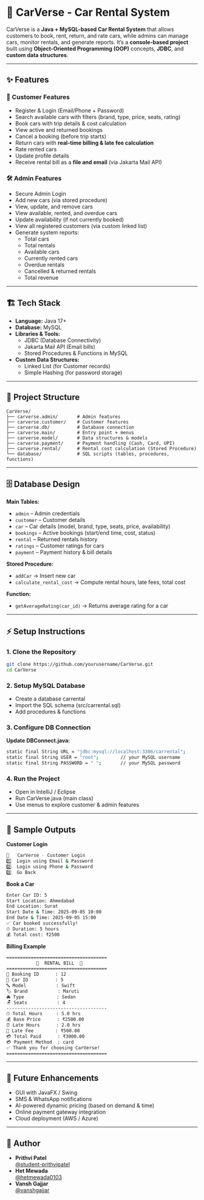 # 🚗 CarVerse - Car Rental System  

CarVerse is a **Java + MySQL-based Car Rental System** that allows customers to book, rent, return, and rate cars, while admins can manage cars, monitor rentals, and generate reports. It’s a **console-based project** built using **Object-Oriented Programming (OOP)** concepts, **JDBC**, and **custom data structures**.  

---

## ✨ Features  

### 👤 Customer Features  
- Register & Login (Email/Phone + Password)  
- Search available cars with filters (brand, type, price, seats, rating)  
- Book cars with trip details & cost calculation  
- View active and returned bookings  
- Cancel a booking (before trip starts)  
- Return cars with **real-time billing & late fee calculation**  
- Rate rented cars  
- Update profile details  
- Receive rental bill as a **file and email** (via Jakarta Mail API)  

### 🛠️ Admin Features  
- Secure Admin Login  
- Add new cars (via stored procedure)  
- View, update, and remove cars  
- View available, rented, and overdue cars  
- Update availability (if not currently booked)  
- View all registered customers (via custom linked list)  
- Generate system reports:  
  - Total cars  
  - Total rentals  
  - Available cars  
  - Currently rented cars  
  - Overdue rentals  
  - Cancelled & returned rentals  
  - Total revenue  

---

## 🏗️ Tech Stack  

- **Language:** Java 17+  
- **Database:** MySQL  
- **Libraries & Tools:**  
  - JDBC (Database Connectivity)  
  - Jakarta Mail API (Email bills)  
  - Stored Procedures & Functions in MySQL  
- **Custom Data Structures:**  
  - Linked List (for Customer records)  
  - Simple Hashing (for password storage)  

---

## 📂 Project Structure  

```text
CarVerse/
├── carverse.admin/       # Admin features
├── carverse.customer/    # Customer features
├── carverse.db/          # Database connection
├── carverse.main/        # Entry point + menus
├── carverse.model/       # Data structures & models
├── carverse.payment/     # Payment handling (Cash, Card, UPI)
├── carverse.rental/      # Rental cost calculation (Stored Procedure)
└── database/             # SQL scripts (tables, procedures, functions)
```
---

## 🗄️ Database Design  

**Main Tables:**  
- `admin` – Admin credentials  
- `customer` – Customer details  
- `car` – Car details (model, brand, type, seats, price, availability)  
- `bookings` – Active bookings (start/end time, cost, status)  
- `rental` – Returned rentals history  
- `ratings` – Customer ratings for cars  
- `payment` – Payment history & bill details  

**Stored Procedure:**  
- `addCar` → Insert new car  
- `calculate_rental_cost` → Compute rental hours, late fees, total cost  

**Function:**  
- `getAverageRating(car_id)` → Returns average rating for a car  

---

## ⚡ Setup Instructions  

### 1. Clone the Repository  
```bash
git clone https://github.com/yourusername/CarVerse.git
cd CarVerse
```

### 2. Setup MySQL Database
- Create a database carrental
- Import the SQL schema (src/carrental.sql)
- Add procedures & functions

### 3. Configure DB Connection
**Update DBConnect.java:**
```bash
static final String URL = "jdbc:mysql://localhost:3306/carrental";
static final String USER = "root";        // your MySQL username
static final String PASSWORD = " ";       // your MySQL password
```

### 4. Run the Project
- Open in IntelliJ / Eclipse
- Run CarVerse.java (main class)
- Use menus to explore customer & admin features

---

## 📸 Sample Outputs

**Customer Login** 
```bash
🔑   CarVerse - Customer Login
1️⃣  Login using Email & Password
2️⃣  Login using Phone & Password
3️⃣  Go Back
```

**Book a Car**
```bash
Enter Car ID: 5
Start Location: Ahmedabad
End Location: Surat
Start Date & Time: 2025-09-05 10:00
End Date & Time: 2025-09-05 15:00
✅ Car booked successfully!
⏱ Duration: 5 hours
💰 Total cost: ₹2500
```

**Billing Example**
```bash
=====================================
           🧾  RENTAL BILL  🧾
=====================================
📄 Booking ID      : 12
🚗 Car ID          : 5
🔤 Model           : Swift
🏷️ Brand           : Maruti
🚘 Type            : Sedan
🪑 Seats           : 4
-------------------------------------
⏱ Total Hours     : 5.0 hrs
💰 Base Price      : ₹2500.00
⏰ Late Hours      : 2.0 hrs
🔻 Late Fee        : ₹500.00
💳 Total Paid      : ₹3000.00
💳 Payment Method  : card
✅ Thank you for choosing CarVerse!
=====================================
```

---

## 🚀 Future Enhancements
- GUI with JavaFX / Swing
- SMS & WhatsApp notifications
- AI-powered dynamic pricing (based on demand & time)
- Online payment gateway integration
- Cloud deployment (AWS / Azure)
  
---

## 👤 Author

- **Prithvi Patel**  
  [@student-prithvipatel](https://github.com/student-prithvipatel)
- **Het Mewada**  
  [@hetmewada0103](https://github.com/hetmewada0103)
- **Vansh Gajjar**  
  [@vanshgajjar](https://github.com/vanshgajjar)
